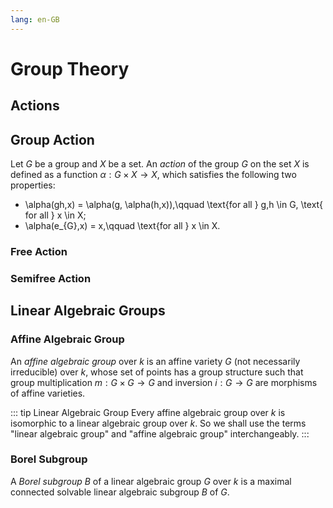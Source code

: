 ```yaml
---
lang: en-GB
---
```


# Group Theory

## Actions

## Group Action

Let $G$ be a group and $X$ be a set. An _action_ of the group $G$ on the set $X$ is defined as a function $\alpha: G \times X \rightarrow X$, which satisfies the following two properties:
- \alpha(gh,x) = \alpha(g, \alpha(h,x)),\qquad \text{for all } g,h \in G, \text{ for all } x \in X;
- \alpha(e_{G},x) = x,\qquad \text{for all } x \in X.

### Free Action

### Semifree Action




## Linear Algebraic Groups

### Affine Algebraic Group

An _affine algebraic group_ over $k$ is an affine variety $G$ (not necessarily irreducible) over $k$, whose set of points has a group structure such that group multiplication $m: G \times G \rightarrow G$ and inversion $i : G \rightarrow G$ are morphisms of affine varieties.

::: tip Linear Algebraic Group
Every affine algebraic group over $k$ is isomorphic to a linear algebraic group over $k$. So we shall use the terms "linear algebraic group" and "affine algebraic group" interchangeably.
:::

### Borel Subgroup

A _Borel subgroup_ $B$ of a linear algebraic group $G$ over $k$ is a maximal connected solvable linear algebraic subgroup $B$ of $G$.